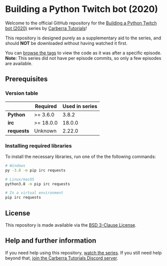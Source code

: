 # Building a Python Twitch bot (2020)

Welcome to the official GitHub repository for the [Building a Python Twitch bot (2020)](https://www.youtube.com/playlist?list=PLYeOw6sTSy6ZFDkfO9Kl8d37H_3wLyNxO) series by [Carberra Tutorials](https://youtube.carberra.xyz)!

This repository is designed purely as a supplementary aid to the series, and should **NOT** be downloaded without having watched it first.

You can [browse the tags](https://github.com/Carberra/twitch-bot-tutorial/releases) to view the code as it was after a specific episode. **Note:** This series did not have per episode commits, so only a few episodes are available.

## Prerequisites

### Version table

|              | Required      | Used in series |
| ------------ | ------------- | -------------- |
| **Python**   | >= 3.6.0      | 3.8.2          |
| **irc**      | >= 18.0.0     | 18.0.0         |
| **requests** | Unknown       | 2.22.0         |

### Installing required libraries

To install the necessary libraries, run one of the the following commands:

```bash
# Windows
py -3.8 -m pip irc requests

# Linux/macOS
python3.8 -m pip irc requests

# In a virtual environment
pip irc requests
```

## License

This repository is made available via the [BSD 3-Clause License](https://github.com/Carberra/twitch-bot-tutorial/blob/master/LICENSE).

## Help and further information

If you need help using this repository, [watch the series](https://www.youtube.com/playlist?list=PLYeOw6sTSy6ZFDkfO9Kl8d37H_3wLyNxO). If you still need help beyond that, [join the Carberra Tutorials Discord server](https://discord.carberra.xyz).
